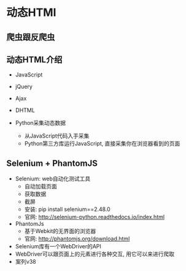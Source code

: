 # 动态HTMl

## 爬虫跟反爬虫

## 动态HTML介绍
- JavaScript
- jQuery
- Ajax
- DHTML

- Python采集动态数据
    - 从JavaScript代码入手采集
    - Python第三方库运行JavaScript, 直接采集你在浏览器看到的页面
    
## Selenium + PhantomJS
- Selenium: web自动化测试工具
    - 自动加载页面
    - 获取数据
    - 截屏
    - 安装: pip install selenium==2.48.0
    - 官网: http://selenium-python.readthedocs.io/index.html
- PhantomJs
    - 基于Webkit的无界面的浏览器
    - 官网: http://phantomjs.org/download.html
- Selenium库有一个WebDriver的API
- WebDriver可以跟页面上的元素进行各种交互, 用它可以来进行爬取
- 案列v38
 

